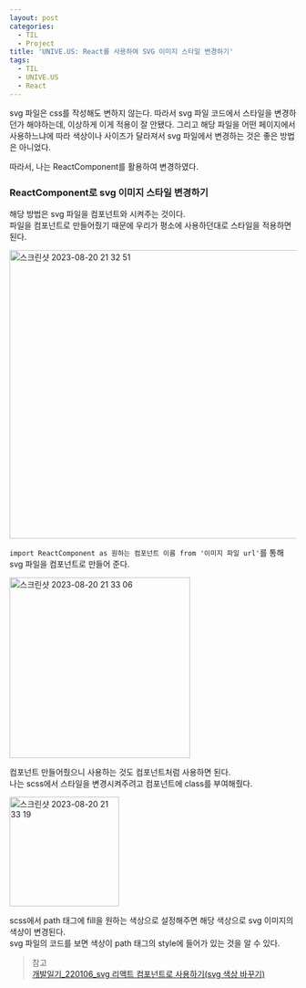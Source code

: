 ```yaml
---
layout: post
categories:
  - TIL
  - Project
title: 'UNIVE.US: React를 사용하여 SVG 이미지 스타일 변경하기'
tags:
  - TIL
  - UNIVE.US
  - React
---
```


svg 파일은 css를 작성해도 변하지 않는다. 따라서 svg 파일 코드에서 스타일을 변경하던가 해야하는데, 이상하게 이게 적용이 잘 안됐다. 그리고 해당 파일을 어떤 페이지에서 사용하느냐에 따라 색상이나 사이즈가 달라져서 svg 파일에서 변경하는 것은 좋은 방법은 아니었다.

따라서, 나는 ReactComponent를 활용하여 변경하였다.

### ReactComponent로 svg 이미지 스타일 변경하기

해당 방법은 svg 파일을 컴포넌트와 시켜주는 것이다.  
파일을 컴포넌트로 만들어줬기 때문에 우리가 평소에 사용하던대로 스타일을 적용하면 된다.

<img width="506" alt="스크린샷 2023-08-20 21 32 51" src="https://github.com/soi-ha/soi-ha.github.io/assets/77609591/5f954800-13c7-447f-afe4-b8bb8763e690">

`import ReactComponent as 원하는 컴포넌트 이름 from '이미지 파일 url'`를 통해 svg 파일을 컴포넌트로 만들어 준다.

<img width="317" alt="스크린샷 2023-08-20 21 33 06" src="https://github.com/soi-ha/soi-ha.github.io/assets/77609591/ba71ad91-54d2-405e-9061-be1b5ba5970e">

컴포넌트 만들어줬으니 사용하는 것도 컴포넌트처럼 사용하면 된다.  
나는 scss에서 스타일을 변경시켜주려고 컴포넌트에 class를 부여해줬다.

<img width="192" alt="스크린샷 2023-08-20 21 33 19" src="https://github.com/soi-ha/soi-ha.github.io/assets/77609591/f4758d5b-f61e-4ccd-b7c8-fad6d74d3b91">

scss에서 path 태그에 fill을 원하는 색상으로 설정해주면 해당 색상으로 svg 이미지의 색상이 변경된다.  
svg 파일의 코드를 보면 색상이 path 태그의 style에 들어가 있는 것을 알 수 있다.

> 참고  
> [개발일기\_220106_svg 리액트 컴포넌트로 사용하기(svg 색상 바꾸기)](https://di-story.tistory.com/entry/%EA%B0%9C%EB%B0%9C%EC%9D%BC%EA%B8%B0220106svg-%EB%A6%AC%EC%95%A1%ED%8A%B8-%EC%BB%B4%ED%8F%AC%EB%84%8C%ED%8A%B8%EB%A1%9C-%EC%82%AC%EC%9A%A9%ED%95%98%EA%B8%B0svg-%EC%83%89%EC%83%81-%EB%B0%94%EA%BE%B8%EA%B8%B0)
